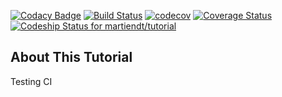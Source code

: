[![Codacy Badge](https://api.codacy.com/project/badge/Grade/16ef75ba03bc4fc5979d4d588e4fa3eb)](https://www.codacy.com/app/martiendt/tutorial?utm_source=github.com&utm_medium=referral&utm_content=martiendt/tutorial&utm_campaign=badger)
[![Build Status](https://travis-ci.org/martiendt/tutorial.svg?branch=master)](https://travis-ci.org/martiendt/tutorial)
[![codecov](https://codecov.io/gh/martiendt/tutorial/branch/master/graph/badge.svg)](https://codecov.io/gh/martiendt/tutorial)
[![Coverage Status](https://coveralls.io/repos/github/martiendt/tutorial/badge.svg?branch=master)](https://coveralls.io/github/martiendt/tutorial?branch=master)
[ ![Codeship Status for martiendt/tutorial](https://app.codeship.com/projects/2548f7d0-a0ef-0135-3a00-2eb0ecd67dc7/status?branch=master)](https://app.codeship.com/projects/254115)

## About This Tutorial

Testing CI
